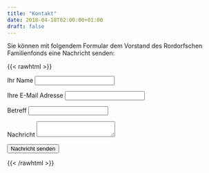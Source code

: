 ```yaml
---
title: "Kontakt"
date: 2018-04-18T02:00:00+01:00
draft: false
---
```

Sie können mit folgendem Formular dem Vorstand des Rordorfschen Familienfonds eine Nachricht senden:

{{< rawhtml >}}
    <form netlify>
        <p>
            <label for="from-name">Ihr Name</label>
            <input type="text" name="from-name" required>
        </p>
        <p>
            <label for="from-email">Ihre E-Mail Adresse</label>
            <input type="email" name="from-email" required>
        </p>
        <p>
            <label for="subject">Betreff</label>
            <input type="text" name="subject" required>
        </p>
        <p>
            <label for="message">Nachricht</label>
            <textarea name="message" required></textarea>
        </p>
        <p>
            <button type="submit">Nachricht senden</button>
        </p>
    </form>
{{< /rawhtml >}}
